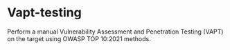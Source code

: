 # Vapt-testing
Perform a manual Vulnerability Assessment and Penetration Testing (VAPT) on the target using OWASP TOP 10:2021 methods.
